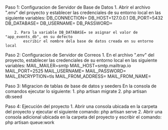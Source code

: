 Paso 1: Configuracion de Servidor de Base de Datos
        1. Abrir el archivo ".env" del proyecto y establecer las
            credenciales de su entorno local en las siguiente variables:
            DB_CONNECTION=
            DB_HOST=127.0.0.1
            DB_PORT=5432
            DB_DATABASE=
            DB_USERNAME=
            DB_PASSWORD=
            
        2. Para la variable DB_DATABASE= se asignar el valor de "app_events_db", en su defecto
            escribir el nombre dela base de datos creada en su entorno local

Paso 2: Configuracion de Servidor de Correos
        1. En el archivo ".env" del proyecto, establecer las
            credenciales de su entorno local en las siguiente variables:
            MAIL_MAILER=smtp
            MAIL_HOST=smtp.mailtrap.io
            MAIL_PORT=2525
            MAIL_USERNAME=
            MAIL_PASSWORD=
            MAIL_ENCRYPTION=tls
            MAIL_FROM_ADDRESS=
            MAIL_FROM_NAME=

Paso 3: Migracion de tablas de base de datos y seeders
        En la consola de comandos ejecutar lo siguiente:
        1. php artisan migrate
        2. php artisan db:seed

Paso 4: Ejecución del proyecto
        1.  Abrir una consola ubicada en la carpeta del proyecto
            y ejecutar el siguiente comando:
            php artisan serve
        2.  Abrir una consola adicional ubicada en la carpeta del 
            proyecto y escribir el comando:
            php artisan queue:work
